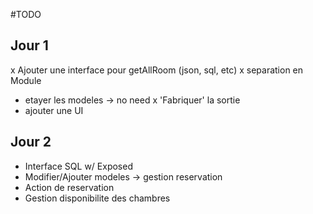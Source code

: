 #TODO

## Jour 1

x Ajouter une interface pour getAllRoom (json, sql, etc)
x separation en Module
- etayer les modeles -> no need
x 'Fabriquer' la sortie
- ajouter une UI

## Jour 2 

- Interface SQL w/ Exposed
- Modifier/Ajouter modeles -> gestion reservation
- Action de reservation
- Gestion disponibilite des chambres